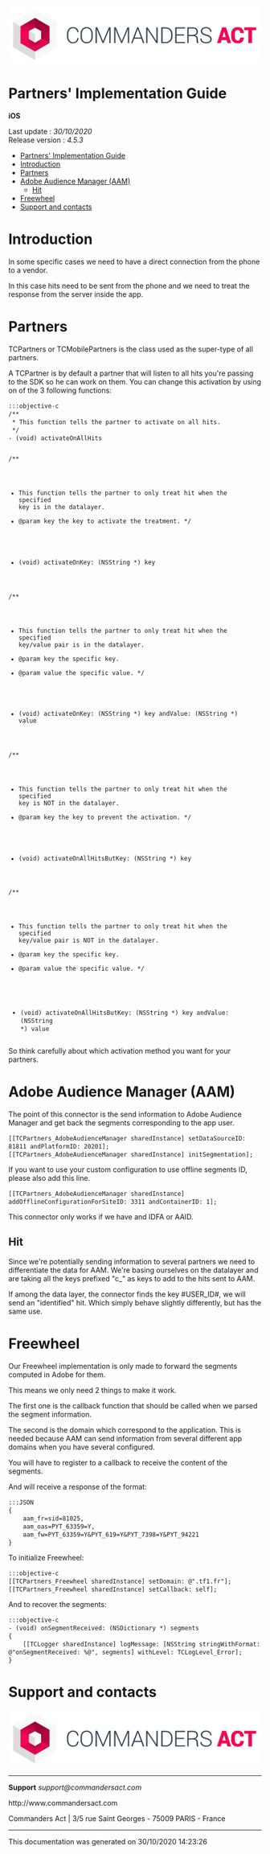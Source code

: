 
<html>
<body>
<p><img alt="alt tag" src="../res/ca_logo.png" /></p>
<h1 id="partners-implementation-guide">Partners' Implementation Guide</h1>
<p><strong>iOS</strong></p>
<p>Last update : <em>30/10/2020</em><br />
Release version : <em>4.5.3</em></p>
<p><div id="end_first_page" /></p>

<div class="toc">
<ul>
<li><a href="#partners-implementation-guide">Partners' Implementation Guide</a></li>
<li><a href="#introduction">Introduction</a></li>
<li><a href="#partners">Partners</a></li>
<li><a href="#adobe-audience-manager-aam">Adobe Audience Manager (AAM)</a><ul>
<li><a href="#hit">Hit</a></li>
</ul>
</li>
<li><a href="#freewheel">Freewheel</a></li>
<li><a href="#support-and-contacts">Support and contacts</a></li>
</ul>
</div>
<h1 id="introduction">Introduction</h1>
<p>In some specific cases we need to have a direct connection from the phone to a vendor.</p>
<p>In this case hits need to be sent from the phone and we need to treat the response from the server inside the app.</p>
<h1 id="partners">Partners</h1>
<p>TCPartners or TCMobilePartners is the class used as the super-type of all partners.</p>
<p>A TCPartner is by default a partner that will listen to all hits you're passing to the SDK so he can work on them.
You can change this activation by using on of the 3 following functions:</p>
<pre><code>:::objective-c
/**
 * This function tells the partner to activate on all hits.
 */
- (void) activateOnAllHits

/**
 * This function tells the partner to only treat hit when the specified key is in the datalayer.
 * @param key the key to activate the treatment.
 */
- (void) activateOnKey: (NSString *) key

/**
* This function tells the partner to only treat hit when the specified key/value pair is in the datalayer.
* @param key the specific key.
* @param value the specific value.
*/
- (void) activateOnKey: (NSString *) key andValue: (NSString *) value

/**
 * This function tells the partner to only treat hit when the specified key is NOT in the datalayer.
 * @param key the key to prevent the activation.
 */
- (void) activateOnAllHitsButKey: (NSString *) key

/**
 * This function tells the partner to only treat hit when the specified key/value pair is NOT in the datalayer.
 * @param key the specific key.
 * @param value the specific value.
 */
- (void) activateOnAllHitsButKey: (NSString *) key andValue: (NSString *) value
</code></pre>
<p>So think carefully about which activation method you want for your partners.</p>
<h1 id="adobe-audience-manager-aam">Adobe Audience Manager (AAM)</h1>
<p>The point of this connector is the send information to Adobe Audience Manager and get back the segments corresponding to the app user.</p>
<pre><code>[[TCPartners_AdobeAudienceManager sharedInstance] setDataSourceID: 81811 andPlatformID: 20201];
[[TCPartners_AdobeAudienceManager sharedInstance] initSegmentation];
</code></pre>
<p>If you want to use your custom configuration to use offline segments ID, please also add this line.</p>
<pre><code>[[TCPartners_AdobeAudienceManager sharedInstance] addOfflineConfigurationForSiteID: 3311 andContainerID: 1];
</code></pre>
<p>This connector only works if we have and IDFA or AAID.</p>
<h2 id="hit">Hit</h2>
<p>Since we're potentially sending information to several partners we need to differentiate the data for AAM.
We're basing ourselves on the datalayer and are taking all the keys prefixed "c_" as keys to add to the hits sent to AAM.</p>
<p>If among the data layer, the connector finds the key #USER_ID#, we will send an "identified" hit. Which simply behave slightly differently, but has the same use.</p>
<h1 id="freewheel">Freewheel</h1>
<p>Our Freewheel implementation is only made to forward the segments computed in Adobe for them.</p>
<p>This means we only need 2 things to make it work.</p>
<p>The first one is the callback function that should be called when we parsed the segment information.</p>
<p>The second is the domain which correspond to the application. This is needed because AAM can send information from several different app domains when you have several configured.</p>
<p>You will have to register to a callback to receive the content of the segments.</p>
<p>And will receive a response of the format:</p>
<pre><code>:::JSON
{
    aam_fr=sid=81025,
    aam_oas=PYT_63359=Y,
    aam_fw=PYT_63359=Y&amp;PYT_619=Y&amp;PYT_7398=Y&amp;PYT_94221
}
</code></pre>
<p>To initialize Freewheel:</p>
<pre><code>:::objective-c
[[TCPartners_Freewheel sharedInstance] setDomain: @".tf1.fr"];
[[TCPartners_Freewheel sharedInstance] setCallback: self];
</code></pre>
<p>And to recover the segments:</p>
<pre><code>:::objective-c
- (void) onSegmentReceived: (NSDictionary *) segments
{
    [[TCLogger sharedInstance] logMessage: [NSString stringWithFormat: @"onSegmentReceived: %@", segments] withLevel: TCLogLevel_Error];
}
</code></pre>
<h1 id="support-and-contacts">Support and contacts</h1>
<p><img alt="alt tag" src="../res/ca_logo.png" /></p>
<hr />
<p><strong>Support</strong>
<em>support@commandersact.com</em></p>
<p>http://www.commandersact.com</p>
<p>Commanders Act | 3/5 rue Saint Georges - 75009 PARIS - France</p>
<hr />
<p>This documentation was generated on 30/10/2020 14:23:26</p>
</body>
</html>